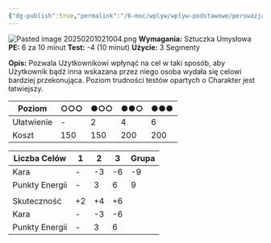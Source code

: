 ```yaml
---
{"dg-publish":true,"permalink":"/6-moc/wplyw/wplyw-podstawowe/perswazja-moca/","dgPassFrontmatter":true}
---
```



![Pasted image 20250201021004.png](/img/user/6%20Obrazy/Pasted%20image%2020250201021004.png)
**Wymagania:** Sztuczka Umysłowa
**PE:** 6 za 10 minut
**Test:** -4 (10 minut)
**Użycie:** 3 Segmenty

**Opis:** Pozwala Użytkownikowi wpłynąć na cel w taki sposób, aby Użytkownik bądź inna wskazana przez niego osoba wydała się celowi bardziej przekonująca. Poziom trudności testów opartych o Charakter jest łatwiejszy.

| Poziom     | ○○○ | ●○○ | ●●○ | ●●● |
| ---------- | --- | --- | --- | --- |
| Ułatwienie | -   | 2   | 4   | 6   |
| Koszt      | 150 | 150 | 200 | 200 |

| Liczba Celów   | 1   | 2   | 3   | Grupa |
| -------------- | --- | --- | --- | ----- |
| Kara           | -   | -3  | -6  | -9    |
| Punkty Energii | -   | 3   | 6   | 9     |
|                |     |     |     |       |
| Skuteczność    | +2  | +4  | +6  |       |
| Kara           | -   | -3  | -6  |       |
| Punkty Energii | -   | 3   | 6   |       |